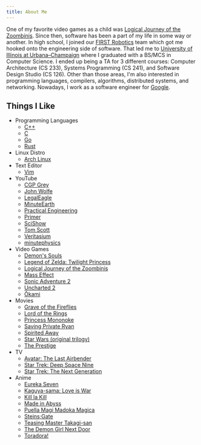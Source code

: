 ```yaml
---
title: About Me
---
```


One of my favorite video games as a child was [Logical Journey of the
Zoombinis]. Since then, software has been a part of my life in some way or
another. In high school, I joined our [FIRST Robotics] team which got me hooked
onto the engineering side of software. That led me to [University of Illinois
at Urbana–Champaign] where I graduated with a BS/MCS in Computer Science. I
ended up being a TA for 3 different courses: Computer Architecture (CS 233),
Systems Programming (CS 241), and Software Design Studio (CS 126). Other than
those areas, I'm also interested in programming languages, compilers,
algorithms, distributed systems, and networking. Nowadays, I work as a software
engineer for [Google].

[Logical Journey of the Zoombinis]: https://en.wikipedia.org/wiki/Logical_Journey_of_the_Zoombinis
[Google]: https://www.google.com/
[FIRST Robotics]: https://www.firstinspires.org/robotics/frc
[University of Illinois at Urbana–Champaign]: https://illinois.edu/

## Things I Like

* Programming Languages
  * [C++](https://en.wikipedia.org/wiki/C%2B%2B)
  * [C](https://en.wikipedia.org/wiki/C_(programming_language))
  * [Go](https://golang.org/)
  * [Rust](https://www.rust-lang.org/)
* Linux Distro
  * [Arch Linux](https://archlinux.org/)
* Text Editor
  * [Vim](https://www.vim.org/)
* YouTube
  * [CGP Grey](https://www.youtube.com/user/CGPGrey)
  * [John Wolfe](https://www.youtube.com/user/HarshlyCritical)
  * [LegalEagle](https://www.youtube.com/channel/UCpa-Zb0ZcQjTCPP1Dx_1M8Q)
  * [MinuteEarth](https://www.youtube.com/user/minuteearth)
  * [Practical Engineering](https://www.youtube.com/user/gradyhillhouse)
  * [Primer](https://www.youtube.com/channel/UCKzJFdi57J53Vr_BkTfN3uQ)
  * [SciShow](https://www.youtube.com/user/scishow)
  * [Tom Scott](https://www.youtube.com/user/enyay)
  * [Veritasium](https://www.youtube.com/user/1veritasium)
  * [minutephysics](https://www.youtube.com/user/minutephysics)
* Video Games
  * [Demon's Souls](https://en.wikipedia.org/wiki/Demon%27s_Souls)
  * [Legend of Zelda: Twilight Princess](https://en.wikipedia.org/wiki/The_Legend_of_Zelda:_Twilight_Princess)
  * [Logical Journey of the Zoombinis]
  * [Mass Effect](https://en.wikipedia.org/wiki/Mass_Effect)
  * [Sonic Adventure 2](https://en.wikipedia.org/wiki/Sonic_Adventure_2)
  * [Uncharted 2](https://en.wikipedia.org/wiki/Uncharted_2:_Among_Thieves)
  * [Ōkami](https://en.wikipedia.org/wiki/%C5%8Ckami)
* Movies
  * [Grave of the Fireflies](https://en.wikipedia.org/wiki/Grave_of_the_Fireflies)
  * [Lord of the Rings](https://en.wikipedia.org/wiki/The_Lord_of_the_Rings_(film_series))
  * [Princess Mononoke](https://en.wikipedia.org/wiki/Princess_Mononoke)
  * [Saving Private Ryan](https://en.wikipedia.org/wiki/Saving_Private_Ryan)
  * [Spirited Away](https://en.wikipedia.org/wiki/Spirited_Away)
  * [Star Wars (original trilogy)](https://en.wikipedia.org/wiki/Star_Wars_Trilogy)
  * [The Prestige](https://en.wikipedia.org/wiki/The_Prestige_(film))
* TV
  * [Avatar: The Last Airbender](https://en.wikipedia.org/wiki/Avatar:_The_Last_Airbender)
  * [Star Trek: Deep Space Nine](https://en.wikipedia.org/wiki/Star_Trek:_Deep_Space_Nine)
  * [Star Trek: The Next Generation](https://en.wikipedia.org/wiki/Star_Trek:_The_Next_Generation)
* Anime
  * [Eureka Seven](https://en.wikipedia.org/wiki/Eureka_Seven)
  * [Kaguya-sama: Love is War](https://en.wikipedia.org/wiki/Kaguya-sama:_Love_Is_War)
  * [Kill la Kill](https://en.wikipedia.org/wiki/Kill_la_Kill)
  * [Made in Abyss](https://en.wikipedia.org/wiki/Made_in_Abyss)
  * [Puella Magi Madoka Magica](https://en.wikipedia.org/wiki/Puella_Magi_Madoka_Magica)
  * [Steins;Gate](https://en.wikipedia.org/wiki/Steins;Gate_(TV_series))
  * [Teasing Master Takagi-san](https://en.wikipedia.org/wiki/Teasing_Master_Takagi-san)
  * [The Demon Girl Next Door](https://en.wikipedia.org/wiki/The_Demon_Girl_Next_Door)
  * [Toradora!](https://en.wikipedia.org/wiki/Toradora!)
